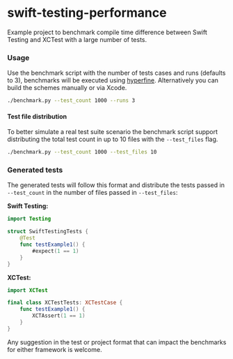 # swift-testing-performance

Example project to benchmark compile time difference between Swift Testing and XCTest with a large number of tests.

### Usage

Use the benchmark script with the number of tests cases and runs (defaults to 3), benchmarks will be executed using [hyperfine](https://github.com/sharkdp/hyperfine). Alternatively you can build the schemes manually or via Xcode.

```bash
./benchmark.py --test_count 1000 --runs 3
```

#### Test file distribution

To better simulate a real test suite scenario the benchmark script support distributing the total test count in up to 10 files with the `--test_files` flag.

```bash
./benchmark.py --test_count 1000 --test_files 10
```

### Generated tests

The generated tests will follow this format and distribute the tests passed in `--test_count` in the number of files passed in `--test_files`:

**Swift Testing:**

```swift
import Testing

struct SwiftTestingTests {
    @Test
    func testExample1() {
        #expect(1 == 1)
    }
}
```

**XCTest:**

```swift
import XCTest

final class XCTestTests: XCTestCase {
    func testExample1() {
        XCTAssert(1 == 1)
    }
}
```

Any suggestion in the test or project format that can impact the benchmarks for either framework is welcome.
